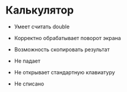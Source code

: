 # Калькулятор

* Умеет считать double
* Корректно обрабатывает поворот экрана
* Возможность скопировать результат

* Не падает
* Не открывает стандартную клавиатуру
* Не списано
